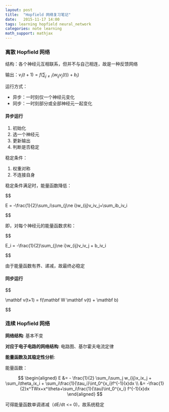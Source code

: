 ```yaml
---
layout: post
title:  "Hopfield 网络复习笔记"
date:   2015-11-17 14:00
tags: learning hopfield neural_network 
categories: note learning
math_support: mathjax
---
```


### 离散 Hopfield 网络

结构：各个神经元互相联系，但并不与自己相连，故是一种反馈网络

输出：$v_i(t+1) = f(\sum_{j\ne i}(w_{ij}v_j(t)) + b_i)$

运行方式：

- 异步：一时刻仅一个神经元变化
- 同步：一时刻部分或全部神经元一起变化

#### 异步运行

1. 初始化
2. 选一个神经元
3. 更新输出
4. 判断是否稳定

稳定条件：

1. 权重对称
2. 不连接自身

稳定条件满足时，能量函数降低：

$$

E = -\frac{1}{2}\sum_i\sum_{j\ne i}w_{ij}v_iv_j+\sum_ib_iv_i

$$

即，对每个神经元的能量函数求和：

$$


E_i = -\frac{1}{2}\sum_{j\ne i}w_{ij}v_iv_j + b_iv_i


$$

由于能量函数有界、递减，故最终必稳定

#### 同步运行

$$

\mathbf v(t+1) = f(\mathbf W \mathbf v(t) + \mathbf b)

$$

### 连续 Hopfield 网络

**网络结构**: 基本不变

**对应于电子电路的网络结构**: 电路图、基尔霍夫电流定律

**能量函数及其稳定性分析**:

能量函数：

$$
\begin{aligned}
E &= - \frac{1}{2} \sum_i\sum_j w_{ij}x_ix_j + \sum_i\theta_ix_i +
\sum_i\frac{1}{\tau_i}\int_0^{x_i}f^{-1}(x)dx \\
&= -\frac{1}{2}x^TWx+x^\theta+\sum_i\frac{1}{\tau}\int_0^{x_i} f^{-1}(x)dx
\end{aligned}
$$

可得能量函数单调递减（dE/dt <= 0)，故系统稳定

